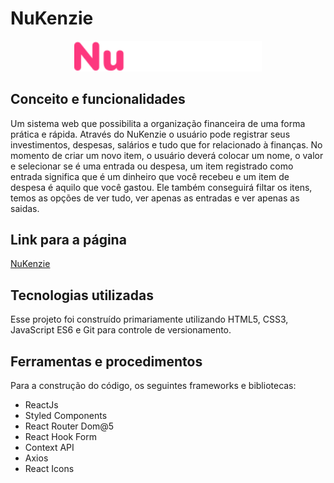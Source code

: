 # NuKenzie

<div align="center" ><img width="300" src="./src/assets/logo.svg" /></div>

## Conceito e funcionalidades

<p>Um sistema web que possibilita a organização financeira de uma forma prática e rápida. Através do NuKenzie o usuário pode registrar seus investimentos, despesas, salários e tudo que for relacionado à finanças. No momento de criar um novo item, o usuário deverá colocar um nome, o valor e selecionar se é uma entrada ou despesa, um item registrado como entrada significa que é um dinheiro que você recebeu e um item de despesa é aquilo que você gastou. Ele também conseguirá filtar os itens, temos as opções de ver tudo, ver apenas as entradas e ver apenas as saidas.
</p>

<h2>Link para a página</h2>
<a href="https://nu-kenzie-ivory.vercel.app/">NuKenzie</a>

## Tecnologias utilizadas

<p>Esse projeto foi construído primariamente utilizando HTML5, CSS3, JavaScript ES6 e Git para controle de versionamento.</p>
  
## Ferramentas e procedimentos

  <p>Para a construção do código, os seguintes frameworks e bibliotecas:</p>
  <ul>
    <li>ReactJs</li>
    <li>Styled Components</li>
    <li>React Router Dom@5</li>
    <li>React Hook Form</li>
    <li>Context API</li>
    <li>Axios</li>
    <li>React Icons</li>
  </ul>